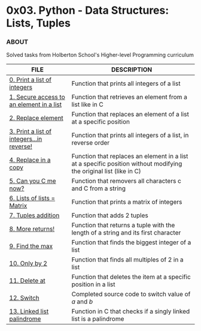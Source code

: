 # 0x03. Python - Data Structures: Lists, Tuples

### ABOUT
Solved tasks from Holberton School's Higher-level Programming curriculum

FILE | DESCRIPTION
----|----
[0. Print a list of integers](./0-print_list_integer.py) | Function that prints all integers of a list
[1. Secure access to an element in a list](./1-element_at.py) | Function that retrieves an element from a list like in C
[2. Replace element](./2-replace_in_list.py) | Function that replaces an element of a list at a specific position
[3. Print a list of integers...in reverse!](./3-print_reversed_list_integer.py) | Function that prints all integers of a list, in reverse order
[4. Replace in a copy](./4-new_in_list.py) | Function that replaces an element in a list at a specific position without modifying the original list (like in C)
[5. Can you C me now?](./5-no_c.py) | Function that removers all characters c and C from a string
[6. Lists of lists = Matrix](./6-print_matrix_integer.py) | Function that prints a matrix of integers
[7. Tuples addition](./7-add_typle.py) | Function that adds 2 tuples
[8. More returns!](./8-multiple_returns.py) | Function that returns a tuple with the length of a string and its first character
[9. Find the max](./9-max_integer.py) | Function that finds the biggest integer of a list
[10. Only by 2](./10-divisible_by_2.py) | Function that finds all multiples of 2 in a list
[11. Delete at](./11-delete_at.py) | Function that deletes the item at a specific position in a list
[12. Switch](./12-switch.py) | Completed source code to switch value of _a_ and _b_
[13. Linked list palindrome](./13-is_palindrome.c) | Function in C that checks if a singly linked list is a palindrome


